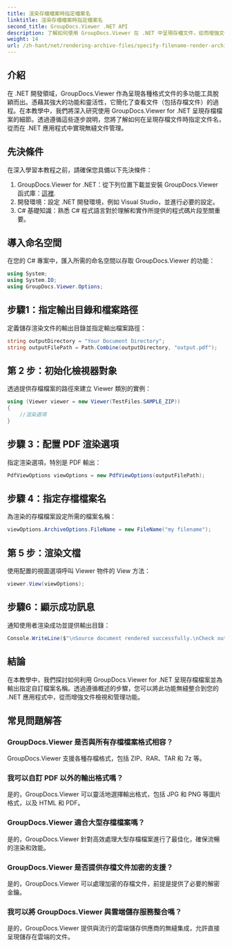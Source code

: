 ```yaml
---
title: 渲染存檔檔案時指定檔案名
linktitle: 渲染存檔檔案時指定檔案名
second_title: GroupDocs.Viewer .NET API
description: 了解如何使用 GroupDocs.Viewer 在 .NET 中呈現存檔文件，從而增強文件管理功能。
weight: 14
url: /zh-hant/net/rendering-archive-files/specify-filename-render-archive/
---
```

## 介紹
在 .NET 開發領域，GroupDocs.Viewer 作為呈現各種格式文件的多功能工具脫穎而出。憑藉其強大的功能和靈活性，它簡化了查看文件（包括存檔文件）的過程。在本教學中，我們將深入研究使用 GroupDocs.Viewer for .NET 呈現存檔檔案的細節。透過遵循這些逐步說明，您將了解如何在呈現存檔文件時指定文件名，從而在 .NET 應用程式中實現無縫文件管理。
## 先決條件
在深入學習本教程之前，請確保您具備以下先決條件：
1.  GroupDocs.Viewer for .NET：從下列位置下載並安裝 GroupDocs.Viewer 函式庫：[這裡](https://releases.groupdocs.com/viewer/net/).
2. 開發環境：設定 .NET 開發環境，例如 Visual Studio，並進行必要的設定。
3. C# 基礎知識：熟悉 C# 程式語言對於理解和實作所提供的程式碼片段至關重要。

## 導入命名空間
在您的 C# 專案中，匯入所需的命名空間以存取 GroupDocs.Viewer 的功能：
```csharp
using System;
using System.IO;
using GroupDocs.Viewer.Options;
```
## 步驟1：指定輸出目錄和檔案路徑
定義儲存渲染文件的輸出目錄並指定輸出檔案路徑：
```csharp
string outputDirectory = "Your Document Directory";
string outputFilePath = Path.Combine(outputDirectory, "output.pdf");
```
## 第 2 步：初始化檢視器對象
透過提供存檔檔案的路徑來建立 Viewer 類別的實例：
```csharp
using (Viewer viewer = new Viewer(TestFiles.SAMPLE_ZIP))
{
    //渲染選項
}
```
## 步驟 3：配置 PDF 渲染選項
指定渲染選項，特別是 PDF 輸出：
```csharp
PdfViewOptions viewOptions = new PdfViewOptions(outputFilePath);
```
## 步驟 4：指定存檔檔案名
為渲染的存檔檔案設定所需的檔案名稱：
```csharp
viewOptions.ArchiveOptions.FileName = new FileName("my filename");
```
## 第 5 步：渲染文檔
使用配置的視圖選項呼叫 Viewer 物件的 View 方法：
```csharp
viewer.View(viewOptions);
```
## 步驟6：顯示成功訊息
通知使用者渲染成功並提供輸出目錄：
```csharp
Console.WriteLine($"\nSource document rendered successfully.\nCheck output in {outputDirectory}.");
```

## 結論
在本教學中，我們探討如何利用 GroupDocs.Viewer for .NET 呈現存檔檔案並為輸出指定自訂檔案名稱。透過遵循概述的步驟，您可以將此功能無縫整合到您的 .NET 應用程式中，從而增強文件檢視和管理功能。
## 常見問題解答
### GroupDocs.Viewer 是否與所有存檔檔案格式相容？
GroupDocs.Viewer 支援各種存檔格式，包括 ZIP、RAR、TAR 和 7z 等。
### 我可以自訂 PDF 以外的輸出格式嗎？
是的，GroupDocs.Viewer 可以靈活地選擇輸出格式，包括 JPG 和 PNG 等圖片格式，以及 HTML 和 PDF。
### GroupDocs.Viewer 適合大型存檔檔案嗎？
是的，GroupDocs.Viewer 針對高效處理大型存檔檔案進行了最佳化，確保流暢的渲染和效能。
### GroupDocs.Viewer 是否提供存檔文件加密的支援？
是的，GroupDocs.Viewer 可以處理加密的存檔文件，前提是提供了必要的解密金鑰。
### 我可以將 GroupDocs.Viewer 與雲端儲存服務整合嗎？
是的，GroupDocs.Viewer 提供與流行的雲端儲存供應商的無縫集成，允許直接呈現儲存在雲端的文件。